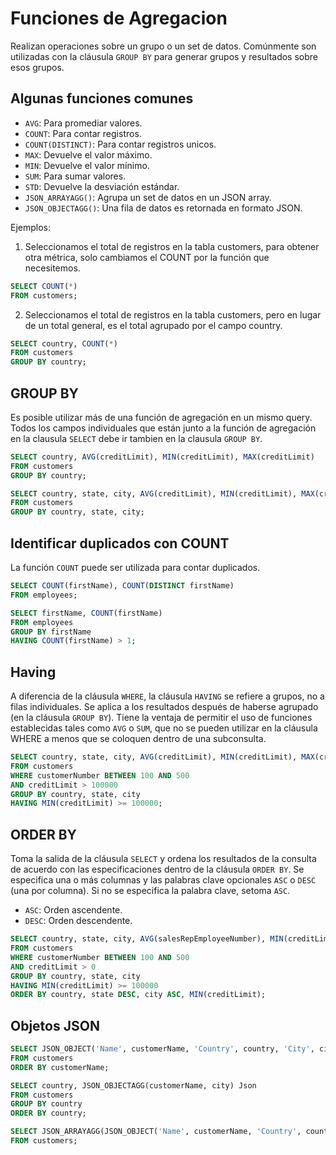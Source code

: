 # Funciones de Agregacion

Realizan operaciones sobre un grupo o un set de datos. Comúnmente son utilizadas con la cláusula `GROUP BY` para generar grupos y resultados sobre esos grupos.

## Algunas funciones comunes

- `AVG`: Para promediar valores.
- `COUNT`: Para contar registros.
- `COUNT(DISTINCT)`: Para contar registros unicos.
- `MAX`: Devuelve el valor máximo.
- `MIN`: Devuelve el valor mínimo.
- `SUM`: Para sumar valores.
- `STD`: Devuelve la desviación estándar.
- `JSON_ARRAYAGG()`: Agrupa un set de datos en un JSON array.
- `JSON_OBJECTAGG()`: Una fila de datos es retornada en formato JSON.

Ejemplos:

1. Seleccionamos el total de registros en la tabla customers, para obtener otra métrica, solo cambiamos el COUNT por la función que necesitemos.

```sql
SELECT COUNT(*)
FROM customers;
```

2. Seleccionamos el total de registros en la tabla customers, pero en lugar de un total general, es el total agrupado por el campo country.

```sql
SELECT country, COUNT(*)
FROM customers
GROUP BY country;
```

## GROUP BY

Es posible utilizar más de una función de agregación en un mismo query. Todos los campos individuales que están junto a la función de agregación en la clausula `SELECT` debe ir tambien en la clausula `GROUP BY`.

```sql
SELECT country, AVG(creditLimit), MIN(creditLimit), MAX(creditLimit)
FROM customers
GROUP BY country;

SELECT country, state, city, AVG(creditLimit), MIN(creditLimit), MAX(creditLimit)
FROM customers
GROUP BY country, state, city;
```

## Identificar duplicados con COUNT

La función `COUNT` puede ser utilizada para contar duplicados.

```sql
SELECT COUNT(firstName), COUNT(DISTINCT firstName)
FROM employees;

SELECT firstName, COUNT(firstName)
FROM employees
GROUP BY firstName
HAVING COUNT(firstName) > 1;
```

## Having

A diferencia de la cláusula `WHERE`, la cláusula `HAVING` se refiere a grupos, no a filas individuales. Se aplica a los resultados después de haberse agrupado (en la cláusula `GROUP BY`). Tiene la ventaja de permitir el uso de funciones establecidas tales como `AVG` o `SUM`, que no se pueden utilizar en la cláusula WHERE a menos que se coloquen dentro de una subconsulta.

```sql
SELECT country, state, city, AVG(creditLimit), MIN(creditLimit), MAX(creditLimit)
FROM customers
WHERE customerNumber BETWEEN 100 AND 500
AND creditLimit > 100000
GROUP BY country, state, city
HAVING MIN(creditLimit) >= 100000;
```

## ORDER BY

Toma la salida de la cláusula `SELECT` y ordena los resultados de la consulta de acuerdo con las especificaciones dentro de la cláusula `ORDER BY`. Se especifica una o más columnas y las palabras clave opcionales `ASC` o `DESC` (una por columna). Si no se especifica la palabra clave, setoma `ASC`.

- `ASC`: Orden ascendente.
- `DESC`: Orden descendente.

```sql
SELECT country, state, city, AVG(salesRepEmployeeNumber), MIN(creditLimit)
FROM customers
WHERE customerNumber BETWEEN 100 AND 500
AND creditLimit > 0
GROUP BY country, state, city
HAVING MIN(creditLimit) >= 100000
ORDER BY country, state DESC, city ASC, MIN(creditLimit);
```

## Objetos JSON

```sql
SELECT JSON_OBJECT('Name', customerName, 'Country', country, 'City', city) Json
FROM customers
ORDER BY customerName;

SELECT country, JSON_OBJECTAGG(customerName, city) Json
FROM customers
GROUP BY country
ORDER BY country;

SELECT JSON_ARRAYAGG(JSON_OBJECT('Name', customerName, 'Country', country, 'City', city)) Json
FROM customers;
```